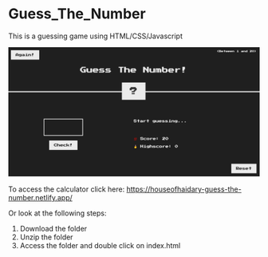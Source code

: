 # Guess_The_Number
This is a guessing game using HTML/CSS/Javascript

![Image of the game](https://github.com/AnouarLdn/Guess_The_Number/raw/master/guess-the-number.png)

To access the calculator click here: https://houseofhaidary-guess-the-number.netlify.app/

Or look at the following steps:

1) Download the folder
2) Unzip the folder
3) Access the folder and double click on index.html
